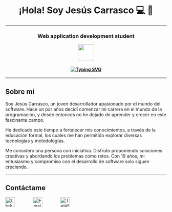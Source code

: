 <h1 align="center">¡Hola! Soy Jesús Carrasco 💻 👋</h1>
<hr>
<h3 align="center">Web application development student</h3>

<p align="center">
  <img src="https://cdn-icons-png.flaticon.com/512/1208/1208833.png" width="50">
</p>

<h4 align="center">
  <a href="https://git.io/typing-svg">
    <img src="https://readme-typing-svg.demolab.com?font=Fira+Code&size=16&pause=2000&center=true&vCenter=true&width=800&color=26F766&lines=A+programar+se+aprende+programando" alt="Typing SVG" />
  </a>
</h4>

<hr>

## Sobre mí

Soy Jesús Carrasco, un joven desarrollador apasionado por el mundo del software. Hace un par años decidí comenzar mi carrera en el mundo de la programación, y desde entonces no he dejado de aprender y crecer en este fascinante campo.

He dedicado este tiempo a fortalecer mis conocimientos, a través de la educación formal, los cuales me han permitido explorar diversas tecnologías y metodologías.

Me considero una persona con iniciativa. Disfruto proponiendo soluciones creativas y abordando los problemas como retos. Con 19 años, mi entusiasmo y compromiso con el desarrollo de software solo siguen creciendo.

<hr>

## **Contáctame**
<div align="left" style="display: flex; gap: 1rem; align-items: center;">
  <a href="https://www.linkedin.com/in/jesus-carrasco-toscano-7753352b8/" target="_blank" style="text-decoration: none; color: inherit;">
    <img src="https://cdn-icons-png.flaticon.com/512/174/174857.png" alt="LinkedIn" width="30">
  </a>
  &nbsp;&nbsp;&nbsp;&nbsp;&nbsp;&nbsp;
  <a href="mailto:jesusscarrassco4@gmail.com" style="text-decoration: none; color: inherit;">
    <img src="https://upload.wikimedia.org/wikipedia/commons/7/7e/Gmail_icon_%282020%29.svg" alt="Email" width="30">
  </a>
    &nbsp;&nbsp;&nbsp;&nbsp;&nbsp;&nbsp;
  <a href="tel:+34693819612" style="text-decoration: none; color: inherit;">
    <img src="https://cdn-icons-png.flaticon.com/512/724/724664.png" alt="Teléfono" width="30">
  </a>
</div>
